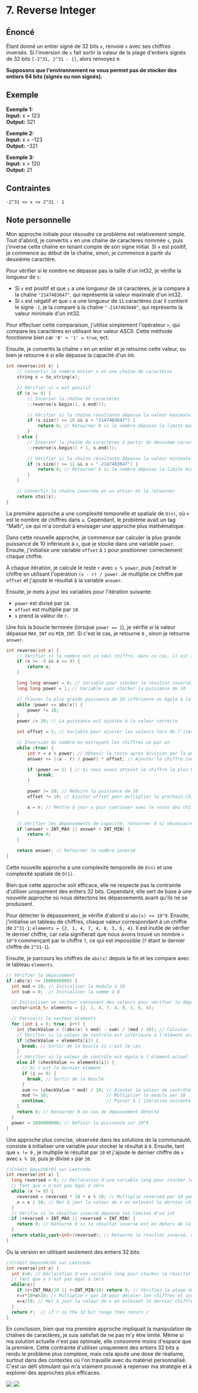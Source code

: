 # 7. Reverse Integer

## Énoncé

Étant donné un entier signé de 32 bits `x`, renvoie `x` avec ses chiffres inversés. Si l'inversion de `x` fait sortir la valeur de la plage d'entiers signés de 32 bits `[-2^31, 2^31 - 1]`, alors renvoyez `0`.

**Supposons que l'environnement ne vous permet pas de stocker des entiers 64 bits (signés ou non signés).**

## Exemple

**Exemple 1:**  
**Input:** x = 123  
**Output:** 321

**Exemple 2:**  
**Input:** x = -123  
**Output:** -321

**Exemple 3:**  
**Input:** x = 120  
**Output:** 21

## Contraintes

`-2^31 <= x <= 2^31 - 1`

## Note personnelle

Mon approche initiale pour résoudre ce problème est relativement simple. Tout d'abord, je convertis `x` en une chaîne de caractères nommée `s`, puis j'inverse cette chaîne en tenant compte de son signe initial. Si `x` est positif, je commence au début de la chaîne, sinon, je commence à partir du deuxième caractère.

Pour vérifier si le nombre ne dépasse pas la taille d'un int32, je vérifie la longueur de `s`:

- Si `x` est positif et que `s` a une longueur de `10` caractères, je la compare à la chaîne `"2147483647"`, qui représente la valeur maximale d'un int32.
- Si `x` est négatif et que `s` a une longueur de `11` caractères (car il contient le signe `-`), je la compare à la chaîne `"-2147483648"`, qui représente la valeur minimale d'un int32.

Pour effectuer cette comparaison, j'utilise simplement l'opérateur `>`, qui compare les caractères en utilisant leur valeur ASCII. Cette méthode fonctionne bien car `'0' < '1' = true`, ect.

Ensuite, je convertis la chaîne `s` en un entier et je retourne cette valeur, ou bien je retourne `0` si elle dépasse la capacité d'un int.

```cpp
int reverse(int x) {
    // Convertir le nombre entier x en une chaîne de caractères
    string s = to_string(x);

    // Vérifier si x est positif
    if (x >= 0) {
        // Inverser la chaîne de caractères
        ::reverse(s.begin(), s.end());

        // Vérifier si la chaîne résultante dépasse la valeur maximale d'un int
        if (s.size() >= 10 && s > "2147483647") {
            return 0; // Retourner 0 si le nombre dépasse la limite maximale des entiers signés
        }
    } else {
        // Inverser la chaîne de caractères à partir du deuxième caractère (pour ignorer le signe '-')
        ::reverse(s.begin() + 1, s.end());

        // Vérifier si la chaîne résultante dépasse la valeur minimale d'un int
        if (s.size() >= 11 && s > "-2147483647") {
            return 0; // Retourner 0 si le nombre dépasse la limite minimale des entiers signés
        }
    }

    // Convertir la chaîne inversée en un entier et le retourner
    return stoi(s);
}
```

La première approche a une complexité temporelle et spatiale de `O(n)`, où `n` est le nombre de chiffres dans `x`. Cependant, le problème avait un tag "Math", ce qui m'a conduit à envisager une approche plus mathématique.

Dans cette nouvelle approche, je commence par calculer la plus grande puissance de 10 inférieure à `x`, que je stocke dans une variable `power`. Ensuite, j'initialise une variable `offset` à `1` pour positionner correctement chaque chiffre.

À chaque itération, je calcule le reste `r` avec `x % power`, puis j'extrait le chiffre en utilisant l'opération `(x - r) / power`. Je multiplie ce chiffre par `offset` et j'ajoute le résultat à la variable `answer`.

Ensuite, je mets à jour les variables pour l'itération suivante:

- `power` est divisé par `10`.
- `offset` est multiplié par `10`.
- `x` prend la valeur de `r`.

Une fois la boucle terminée (lorsque `power == 1`), je vérifie si la valeur dépasse `MAX_INT` ou `MIN_INT`. Si c'est le cas, je retourne `0` , sinon je retourne `answer`.

```cpp
int reverse(int x) {
    // Vérifier si le nombre est un seul chiffre, dans ce cas, il est inchangé
    if (x >= -9 && x <= 9) {
        return x;
    }

    long long answer = 0; // Variable pour stocker le résultat inversé, déclarée avec un type suffisamment grand pour gérer les dépassements
    long long power = 1; // Variable pour stocker la puissance de 10

    // Trouver la plus grande puissance de 10 inférieure ou égale à la valeur absolue de x
    while (power <= abs(x)) {
        power *= 10;
    }
    power /= 10; // La puissance est ajustée à la valeur correcte

    int offset = 1; // Variable pour ajuster les valeurs lors de l'itération

    // Inversion du nombre en extrayant les chiffres un par un
    while (true) {
        int r = x % power; // Obtenir le reste après division par la puissance de 10
        answer += ((x - r) / power) * offset; // Ajouter le chiffre inversé à la réponse

        if (power == 1) { // Si nous avons atteint le chiffre le plus bas, terminer la boucle
            break;
        }

        power /= 10; // Réduire la puissance de 10
        offset *= 10; // Ajuster offset pour multiplier le prochain chiffre par la bonne position

        x = r; // Mettre à jour x pour continuer avec le reste des chiffres
    }

    // Vérifier les dépassements de capacité, retourner 0 si nécessaire
    if (answer > INT_MAX || answer < INT_MIN) {
        return 0;
    }

    return answer; // Retourner le nombre inversé
}
```

Cette nouvelle approche a une complexité temporelle de `O(n)` et une complexité spatiale de `O(1)`.

Bien que cette approche soit efficace, elle ne respecte pas la contrainte d'utiliser uniquement des entiers 32 bits. Cependant, elle sert de base à une nouvelle approche où nous détectons les dépassements avant qu'ils ne se produisent.

Pour détecter le dépassement, je vérifie d'abord si `abs(x) >= 10^9`. Ensuite, j'initialise un tableau de chiffres, chaque valeur correspondant à un chiffre de `2^31-1`: `elements = {2, 1, 4, 7, 4, 8, 3, 6, 4}`. Il est inutile de vérifier le dernier chiffre, car cela signifierait que nous avons trouvé un nombre `> 10^9` commençant par le chiffre `7`, ce qui est impossible (`7` étant le dernier chiffre de `2^31-1`).

Ensuite, je parcours les chiffres de `abs(x)` depuis la fin et les compare avec le tableau `elements`.

```cpp
// Vérifier le dépassement
if (abs(x) >= 1000000000) {
  int mod = 10; // Initialiser le modulo à 10
  int sum = 0;  // Initialiser la somme à 0

  // Initialiser un vecteur contenant des valeurs pour vérifier le dépassement
  vector<int8_t> elements = {2, 1, 4, 7, 4, 8, 3, 6, 4};

  // Parcourir le vecteur elements
  for (int i = 0; true; i++) {
    int checkValue = ((abs(x) % mod) - sum) / (mod / 10); // Calculer la valeur de contrôle
    // Vérifier si la valeur de contrôle est inférieure à l'élément actuel
    if (checkValue < elements[i]) {
      break; // Sortir de la boucle si c'est le cas
    }
    // Vérifier si la valeur de contrôle est égale à l'élément actuel
    else if (checkValue == elements[i]) {
      // Si c'est le dernier élément
      if (i == 8) {
        break; // Sortir de la boucle
      }
      sum += (checkValue * mod) / 10; // Ajouter la valeur de contrôle à la somme
      mod *= 10;                      // Multiplier le modulo par 10
      continue;                       // Passer à l'itération suivante de la boucle
    }
    return 0; // Retourner 0 en cas de dépassement détecté
  }
  power = 1000000000; // Définir la puissance sur 10^9
}
```

Une approche plus concise, observée dans les solutions de la communauté, consiste à initialiser une variable pour stocker le résultat à `0`. Ensuite, tant que `x != 0` , je multiplie le résultat par `10` et j'ajoute le dernier chiffre de `x` avec `x % 10`, puis je divise `x` par `10`.

```cpp
//Crédit @ayushkr01 sur Leetcode
int reverse(int x) {
  long reversed = 0; // Déclaration d'une variable long pour stocker le résultat inversé
  // Tant que x n'est pas égal à zéro
  while (x != 0) {
    reversed = reversed * 10 + x % 10; // Multiplie reversed par 10 pour décaler les chiffres et ajoute le dernier chiffre de x
    x = x / 10; // Met à jour la valeur de x en enlevant le dernier chiffre
  }
  // Vérifie si le résultat inversé dépasse les limites d'un int
  if (reversed > INT_MAX || reversed < INT_MIN) {
    return 0; // Retourne 0 si le résultat inversé est en dehors de la plage d'un int
  }
  return static_cast<int>(reversed); // Retourne le résultat inversé, converti en int
}
```

Ou la version en utilisant seulement des entiers 32 bits:

```cpp
//Crédit @ayushkr01 sur Leetcode
int reverse(int x) {
  int r=0; // Déclaration d'une variable long pour stocker le résultat inversé
  // Tant que x n'est pas égal à zéro
  while(x){
    if (r>INT_MAX/10 || r<INT_MIN/10) return 0; // Vérifiez la plage de 32 bits, si r est en dehors de la plage renvoyez 0
    r=r*10+x%10; // Multiplie r par 10 pour décaler les chiffres et ajoute le dernier chiffre de x
    x=x/10; // Met à jour la valeur de x en enlevant le dernier chiffre
  }
  return r;  // if r in the 32 bit range then return r
}
```

En conclusion, bien que ma première approche impliquait la manipulation de chaînes de caractères, je suis satisfait de ne pas m'y être limité. Même si ma solution actuelle n'est pas optimale, elle consomme moins d'espace que la première. Cette contrainte d'utiliser uniquement des entiers 32 bits a rendu le problème plus complexe, mais cela ajoute une dose de réalisme, surtout dans des contextes où l'on travaille avec du matériel personnalisé. C'est un défi stimulant qui m'a vraiment poussé à repenser ma stratégie et à explorer des approches plus efficaces.

<img src="../imgs/0007-runtime.png"/>
<img src="../imgs/0007-memory.png"/>
